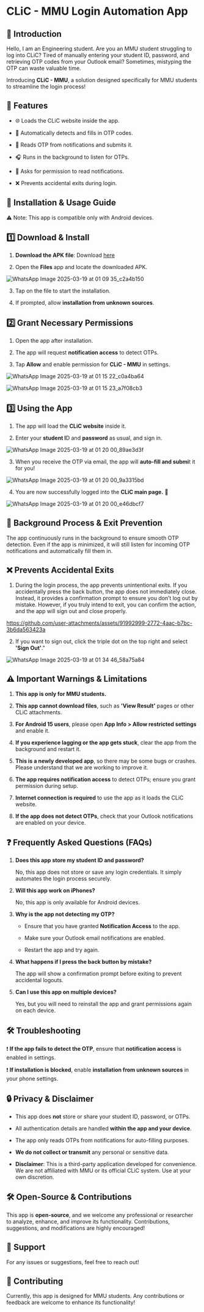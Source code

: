 # CLiC - MMU Login Automation App

## 🚀 Introduction

Hello, I am an Engineering student. Are you an MMU student struggling to log into CLiC? Tired of manually entering your student ID, password, and retrieving OTP codes from your Outlook email? Sometimes, mistyping the OTP can waste valuable time.

Introducing **CLiC - MMU**, a solution designed specifically for MMU students to streamline the login process!

## 📌 Features

* 🌐 Loads the CLiC website inside the app.

* 🔐 Automatically detects and fills in OTP codes.

* 📩 Reads OTP from notifications and submits it.

* 🎧 Runs in the background to listen for OTPs.

* 🔔 Asks for permission to read notifications.

* ❌ Prevents accidental exits during login.

## 📲 Installation & Usage Guide

⚠ Note: This app is compatible only with Android devices.

## 1️⃣ Download & Install

1. **Download the APK file**: Download [here](https://fileport.io/Tp6buQcPXgRc)

2. Open the **Files** app and locate the downloaded APK.
   
![WhatsApp Image 2025-03-19 at 01 09 35_c2a4b150](https://github.com/user-attachments/assets/4fda7fd0-cbc5-4ef7-861c-7f6eb3b03cd5)


3. Tap on the file to start the installation.

4. If prompted, allow **installation from unknown sources**.

## 2️⃣ Grant Necessary Permissions

1. Open the app after installation.

2. The app will request **notification access** to detect OTPs.

3. Tap **Allow** and enable permission for **CLiC - MMU** in settings.

![WhatsApp Image 2025-03-19 at 01 15 22_c0a4ba64](https://github.com/user-attachments/assets/a8e8688e-4703-4cba-8114-c5a087571878)

![WhatsApp Image 2025-03-19 at 01 15 23_a7f08cb3](https://github.com/user-attachments/assets/e5558740-cc34-4327-99dc-ddc4f537a8ed)


## 3️⃣ Using the App

1. The app will load the **CLiC website** inside it.

2. Enter your **student I**D and **password** as usual, and sign in.

![WhatsApp Image 2025-03-19 at 01 20 00_89ae3d3f](https://github.com/user-attachments/assets/c3a26edf-8a39-441c-ac0a-77af94593aad)


3. When you receive the OTP via email, the app will **auto-fill and submi**t it for you!

![WhatsApp Image 2025-03-19 at 01 20 00_9a3315bd](https://github.com/user-attachments/assets/e0137d58-69f0-4054-9353-0136e4c61254)


4. You are now successfully logged into the **CLiC main page.** 🎉

![WhatsApp Image 2025-03-19 at 01 20 00_e46dbcf7](https://github.com/user-attachments/assets/304821b6-8194-4f01-b4da-d1dccf751434)


## 🔄 Background Process & Exit Prevention

The app continuously runs in the background to ensure smooth OTP detection. Even if the app is minimized, it will still listen for incoming OTP notifications and automatically fill them in.

## ❌ Prevents Accidental Exits

1. During the login process, the app prevents unintentional exits. If you accidentally press the back button, the app does not immediately close. Instead, it provides a confirmation prompt to ensure you don’t log out by mistake. However, if you truly intend to exit, you can confirm the action, and the app will sign out and close properly.

https://github.com/user-attachments/assets/91992999-2772-4aac-b7bc-3b6da563423a


2. If you want to sign out, click the triple dot on the top right and select **'Sign Out'**."

![WhatsApp Image 2025-03-19 at 01 34 46_58a75a84](https://github.com/user-attachments/assets/dae7eee2-0fbc-4bd7-b725-d9560a4f3657)


## ⚠ Important Warnings & Limitations

1. **This app is only for MMU students.**
   
2. **This app cannot download files**, such as **'View Result'** pages or other CLiC attachments.

3. **For Android 15 users**, please open **App Info > Allow restricted settings** and enable it.

4. **If you experience lagging or the app gets stuck**, clear the app from the background and restart it.

5. **This is a newly developed app**, so there may be some bugs or crashes. Please understand that we are working to improve it.

6. **The app requires notification access** to detect OTPs; ensure you grant permission during setup.

7. **Internet connection is required** to use the app as it loads the CLiC website.

8. **If the app does not detect OTPs**, check that your Outlook notifications are enabled on your device.
   

## ❓ Frequently Asked Questions (FAQs)

1. **Does this app store my student ID and password?**

   No, this app does not store or save any login credentials. It simply automates the login process securely.

2. **Will this app work on iPhones?**
   
   No, this app is only available for Android devices.

3. **Why is the app not detecting my OTP?**

   * Ensure that you have granted **Notification Access** to the app.
   
   * Make sure your Outlook email notifications are enabled.
   
   * Restart the app and try again.

4. **What happens if I press the back button by mistake?**
   
   The app will show a confirmation prompt before exiting to prevent accidental logouts.

5. **Can I use this app on multiple devices?**
   
   Yes, but you will need to reinstall the app and grant permissions again on each device.
   

## 🛠 Troubleshooting

❗ **If the app fails to detect the OTP**, ensure that **notification access** is enabled in settings.

❗ **If installation is blocked**, enable **installation from unknown sources** in your phone settings.


## 🔒 Privacy & Disclaimer

* This app does **not** store or share your student ID, password, or OTPs.

* All authentication details are handled **within the app and your device**.

* The app only reads OTPs from notifications for auto-filling purposes.

* **We do not collect or transmit** any personal or sensitive data.

* **Disclaimer**: This is a third-party application developed for convenience. We are not affiliated with MMU or its official CLiC system. Use at your own discretion.


## 🛠 Open-Source & Contributions

This app is **open-source**, and we welcome any professional or researcher to analyze, enhance, and improve its functionality. Contributions, suggestions, and modifications are highly encouraged!


## 📧 Support

For any issues or suggestions, feel free to reach out!


## 🤝 Contributing

Currently, this app is designed for MMU students. Any contributions or feedback are welcome to enhance its functionality!

